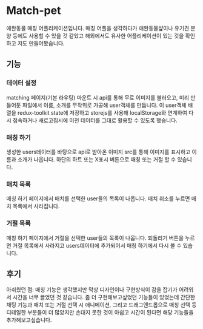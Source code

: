 # Match-pet
애완동물 매칭 어플리케이션입니다. 매칭 어플을 생각하다가 애완동물샾이나 유기견 분양 등에도 사용할 수 있을 것 같았고 해외에서도 유사한 어플리케이션이 있는 것을 확인하고 저도 만들어봤습니다. 

## 기능
### 데이터 설정
matching 페이지(기본 라우팅) 마운트 시 api를 통해 무료 이미지를 불러오고, 미리 만들어둔 파일에서 이름, 소개를 무작위로 가공해 user객체를 만듭니다. 이 user객체 배열을 redux-toolkit state에 저장하고 storejs를 사용해 localStorage와 연계하여 다시 접속하거나 새로고침시에 이전 데이터를 그대로 활용할 수 있도록 했습니다.

### 매칭 하기
생성한 users데이터를 바탕으로 api로 받아온 이미지 src를 통해 이미지를 표시하고 이름과 소개가 나옵니다. 하단의 하트 또는 X표시 버튼으로 매칭 또는 거절 할 수 있습니다.

### 매치 목록
매칭 하기 페이지에서 매치를 선택한 user들의 목록이 나옵니다. 매치 취소를 누르면 매치 목록에서 사라집니다.

### 거절 목록
매칭 하기 페이지에서 거절을 선택한 user들의 목록이 나옵니다. 되돌리기 버튼을 누르면 거절 목록에서 사라지고 users데이터에 추가되어서 매칭 하기에서 다시 볼 수 있습니다.

## 후기

아쉬웠던 점: 매칭 기능은 생각했지만 막상 디자인이나 구현방식이 감을 잡기가 어려워서 시간을 너무 끌었던 것 같습니다. 좀 더 구현해보고싶었던 기능들이 있었는데 간단한 채팅 기능과 매치 또는 거절 선택 시 애니메이션, 그리고 드래그앤드롭으로 매칭 선택 등 디테일한 부분들이 더 많았지만 손대지 못한 것이 아쉽고 시간이 된다면 해당 기능들을 추가해보고싶습니다.

